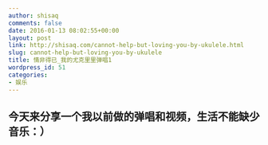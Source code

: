 ```yaml
---
author: shisaq
comments: false
date: 2016-01-13 08:02:55+00:00
layout: post
link: http://shisaq.com/cannot-help-but-loving-you-by-ukulele.html
slug: cannot-help-but-loving-you-by-ukulele
title: 情非得已_我的尤克里里弹唱1
wordpress_id: 51
categories:
- 娱乐
---
```


## 今天来分享一个我以前做的弹唱和视频，生活不能缺少音乐：）



